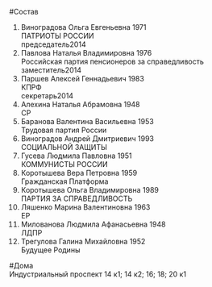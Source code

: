 #Состав  
1. Виноградова Ольга Евгеньевна 1971  
    ПАТРИОТЫ РОССИИ  
    председатель2014  
2. Павлова Наталья Владимировна 1976  
    Российская партия пенсионеров за справедливость  
    заместитель2014  
3. Паршев Алексей Геннадьевич 1983  
    КПРФ  
    секретарь2014  
4. Алехина Наталья Абрамовна 1948  
    СР  
5. Баранова Валентина Васильевна 1953  
    Трудовая партия России  
6. Виноградов Андрей Дмитриевич 1993  
    СОЦИАЛЬНОЙ ЗАЩИТЫ  
7. Гусева Людмила Павловна 1951  
    КОММУНИСТЫ РОССИИ  
8. Коротышева Вера Петровна 1959  
    Гражданская Платформа  
9. Коротышева Ольга Владимировна 1989  
    ПАРТИЯ ЗА СПРАВЕДЛИВОСТЬ  
10. Ляшенко Марина Валентиновна 1963  
    ЕР  
11. Милованова Людмила Афанасьевна 1948  
    ЛДПР  
12. Трегулова Галина Михайловна 1952  
    Будущее Родины  

#Дома  
Индустриальный проспект 14 к1; 14 к2; 16; 18; 20 к1  
  
  
